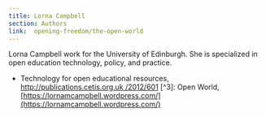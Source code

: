 ```yaml
---
title: Lorna Campbell
section: Authors
link:  opening-freedom/the-open-world
---
```


Lorna Campbell work for the University of Edinburgh. She is specialized in
open education technology, policy, and practice.

[^1]: Hyde, A., (2015), Open is not a license, [http://www.adamhyde.net/open-
is-not-a-license/](http://www.adamhyde.net/open-is-not-a-license/) [^2]:
Thomas, A., Campbell, L.M., Barker, P., and Hawksey, M., (2012), Into the Wild
- Technology for open educational resources, [http://publications.cetis.org.uk
/2012/601](http://publications.cetis.org.uk/2012/601) [^3]: Open World,
[https://lornamcampbell.wordpress.com/](https://lornamcampbell.wordpress.com/)
[^4]: UKOER, [https://www.jisc.ac.uk/rd/projects/open-
education](https://www.jisc.ac.uk/rd/projects/open-education) [^5]: Campbell,
L.M., (2009), OER Programme Myths, [http://blogs.cetis.org.uk/lmc/2009/05/20
/oer-programme-myths/](http://blogs.cetis.org.uk/lmc/2009/05/20/oer-programme-
myths/) [^6]: I cannot remember who said this, but the comment has always
stayed with me. [^7]: Open World Assumption, [https://en.wikipedia.org/wiki
/Open-world_assumption](https://en.wikipedia.org/wiki/Open-world_assumption)
[^8]: White, K., (2003), Open World. The Collected Poems, 1960 – 2000,
Polygon. [^9]: International Institute of Geopoetics, [http://institut-
geopoetique.org/en](http://institut-geopoetique.org/en) [^10]: White, K.,
(2004), Geopoetics: place, culture, world, Alba. [^11]: White, K., (2004), ‘A
High Blue Day on Scalpay’ in Open World. The Collected Poems, 1960 – 2000,
Polygon.


